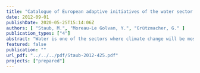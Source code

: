 ```yaml
---
title: "Catalogue of European adaptive initiatives of the water sector to face climate change impacts V3 (Updated 2012 Release)"
date: 2012-09-01
publishDate: 2020-05-25T15:14:06Z
authors: [ "Staub, M.", "Moreau-Le Golvan, Y.", "Grützmacher, G." ]
publication_types: ["4"]
abstract: "Water is one of the sectors where climate change will be most pronounced. While the extents of the impacts are not known yet, it is the right period to prepare the utilities to adapt to the global changes in an urbanising world. Adaptation to climate change, though not always perceived as such, is often already reality in the urban water sector. Several adaptation strategies have been tested to address the key questions: Adapt to what? What to adapt? How to adapt? In this context, within the framework of the EU-project PREPARED, a tentative classification and catalogue of implemented initiatives in the water sector has been compiled. This catalogue is organised into four major categories of initiatives: (1) risk assessment and management, (2) supply-side measures, (3) demand-side measures and (4) global planning tools. The document aims at providing examples on how utilities could go ahead into preparing their water supply and sanitation systems to climate change. Initiatives include various measures ranging from the promotion of active learning to the prevention of sewer flooding and water conservation measures. Within PREPARED, this catalogue is supporting the development of solutions. Being a living document, it is updated regularly along the project when new solutions and initiatives are known. In addition, this work and the subsequent database of adaptation initiatives are accessible to a broader audience thanks to the web-based ‘WaterWiki’ of the International Water Association (IWA)."
featured: false
publication: ""
url_pdf: "../../../pdf/Staub-2012-425.pdf"
projects: ["prepared"]
---
```


